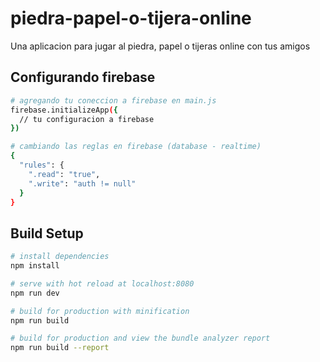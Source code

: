 # piedra-papel-o-tijera-online

Una aplicacion para jugar al piedra, papel o tijeras online con tus amigos

## Configurando firebase

``` bash
# agregando tu coneccion a firebase en main.js
firebase.initializeApp({
  // tu configuracion a firebase
})

# cambiando las reglas en firebase (database - realtime)
{
  "rules": {
    ".read": "true",
    ".write": "auth != null"
  }
}
```


## Build Setup

``` bash
# install dependencies
npm install

# serve with hot reload at localhost:8080
npm run dev

# build for production with minification
npm run build

# build for production and view the bundle analyzer report
npm run build --report
```
